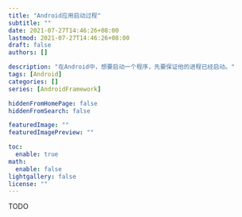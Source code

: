 ```yaml
---
title: "Android应用启动过程"
subtitle: ""
date: 2021-07-27T14:46:26+08:00
lastmod: 2021-07-27T14:46:26+08:00
draft: false
authors: []

description: "在Android中，想要启动一个程序，先要保证他的进程已经启动。"
tags: [Android]
categories: []
series: [AndroidFramework]

hiddenFromHomePage: false
hiddenFromSearch: false

featuredImage: ""
featuredImagePreview: ""

toc:
  enable: true
math:
  enable: false
lightgallery: false
license: ""
---
```


<!--more-->

TODO